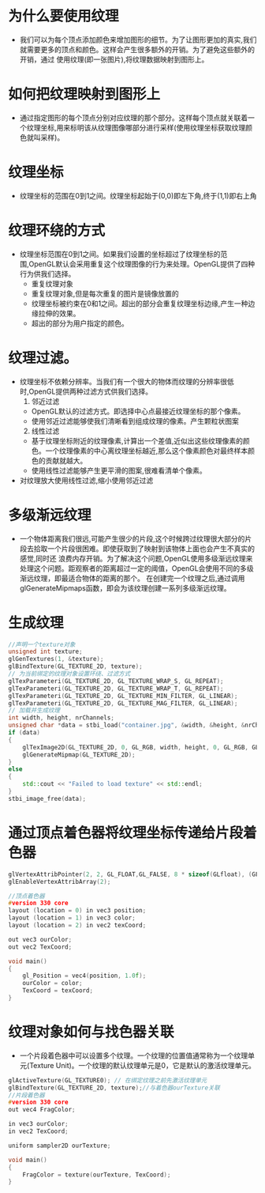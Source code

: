 # 为什么要使用纹理
  * 我们可以为每个顶点添加颜色来增加图形的细节。为了让图形更加的真实,我们就需要更多的顶点和颜色。这样会产生很多额外的开销。为了避免这些额外的开销，通过
  使用纹理(即一张图片),将纹理数据映射到图形上。
  
# 如何把纹理映射到图形上
  * 通过指定图形的每个顶点分别对应纹理的那个部分。这样每个顶点就关联着一个纹理坐标,用来标明该从纹理图像哪部分进行采样(使用纹理坐标获取纹理颜色就叫采样)。
  
# 纹理坐标
  * 纹理坐标的范围在0到1之间。纹理坐标起始于(0,0)即左下角,终于(1,1)即右上角
  
# 纹理环绕的方式
  * 纹理坐标范围在0到1之间。如果我们设置的坐标超过了纹理坐标的范围,OpenGL默认会采用重复这个纹理图像的行为来处理。OpenGL提供了四种行为供我们选择。
    - 重复纹理对象
    - 重复纹理对象,但是每次重复的图片是镜像放置的
    - 纹理坐标被约束在0和1之间。超出的部分会重复纹理坐标边缘,产生一种边缘拉伸的效果。
    - 超出的部分为用户指定的颜色。
    
# 纹理过滤。
  * 纹理坐标不依赖分辨率。当我们有一个很大的物体而纹理的分辨率很低时,OpenGL提供两种过滤方式供我们选择。
    1. 邻近过滤
      - OpenGL默认的过滤方式。即选择中心点最接近纹理坐标的那个像素。
      - 使用邻近过滤能够使我们清晰看到组成纹理的像素。产生颗粒状图案
    2. 线性过滤
      - 基于纹理坐标附近的纹理像素,计算出一个差值,近似出这些纹理像素的颜色。一个纹理像素的中心离纹理坐标越近,那么这个像素颜色对最终样本颜色的贡献就越大。
      - 使用线性过滤能够产生更平滑的图案,很难看清单个像素。
  * 对纹理放大使用线性过滤,缩小使用邻近过滤
   
# 多级渐远纹理
  * 一个物体距离我们很远,可能产生很少的片段,这个时候跨过纹理很大部分的片段去拾取一个片段很困难。即使获取到了映射到该物体上面也会产生不真实的感觉,同时还
    浪费内存开销。为了解决这个问题,OpenGL使用多级渐远纹理来处理这个问题。距观察者的距离超过一定的阈值，OpenGL会使用不同的多级渐远纹理，即最适合物体的距离的那个。
    在创建完一个纹理之后,通过调用glGenerateMipmaps函数，即会为该纹理创建一系列多级渐远纹理。
  

# 生成纹理
```cpp
//声明一个texture对象
unsigned int texture;
glGenTextures(1, &texture);
glBindTexture(GL_TEXTURE_2D, texture);
// 为当前绑定的纹理对象设置环绕、过滤方式
glTexParameteri(GL_TEXTURE_2D, GL_TEXTURE_WRAP_S, GL_REPEAT);   
glTexParameteri(GL_TEXTURE_2D, GL_TEXTURE_WRAP_T, GL_REPEAT);
glTexParameteri(GL_TEXTURE_2D, GL_TEXTURE_MIN_FILTER, GL_LINEAR);
glTexParameteri(GL_TEXTURE_2D, GL_TEXTURE_MAG_FILTER, GL_LINEAR);
// 加载并生成纹理
int width, height, nrChannels;
unsigned char *data = stbi_load("container.jpg", &width, &height, &nrChannels, 0);
if (data)
{
    glTexImage2D(GL_TEXTURE_2D, 0, GL_RGB, width, height, 0, GL_RGB, GL_UNSIGNED_BYTE, data);
    glGenerateMipmap(GL_TEXTURE_2D);
}
else
{
    std::cout << "Failed to load texture" << std::endl;
}
stbi_image_free(data);
```

# 通过顶点着色器将纹理坐标传递给片段着色器
```cpp
glVertexAttribPointer(2, 2, GL_FLOAT,GL_FALSE, 8 * sizeof(GLfloat), (GLvoid*)(6 * sizeof(GLfloat)));
glEnableVertexAttribArray(2);

//顶点着色器
#version 330 core
layout (location = 0) in vec3 position;
layout (location = 1) in vec3 color;
layout (location = 2) in vec2 texCoord;

out vec3 ourColor;
out vec2 TexCoord;

void main()
{
    gl_Position = vec4(position, 1.0f);
    ourColor = color;
    TexCoord = texCoord;
}
```

# 纹理对象如何与找色器关联
  * 一个片段着色器中可以设置多个纹理。一个纹理的位置值通常称为一个纹理单元(Texture Unit)。一个纹理的默认纹理单元是0，它是默认的激活纹理单元。
```cpp
glActiveTexture(GL_TEXTURE0); // 在绑定纹理之前先激活纹理单元
glBindTexture(GL_TEXTURE_2D, texture);//与着色器ourTexture关联
//片段着色器
#version 330 core
out vec4 FragColor;

in vec3 ourColor;
in vec2 TexCoord;

uniform sampler2D ourTexture;

void main()
{
    FragColor = texture(ourTexture, TexCoord);
}
```


